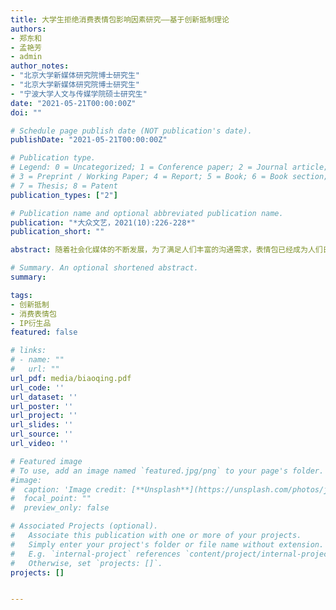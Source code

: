 ```yaml
---
title: 大学生拒绝消费表情包影响因素研究——基于创新抵制理论
authors:
- 郑东和
- 孟艳芳
- admin
author_notes:
- "北京大学新媒体研究院博士研究生"
- "北京大学新媒体研究院博士研究生"
- "宁波大学人文与传媒学院硕士研究生"
date: "2021-05-21T00:00:00Z"
doi: ""

# Schedule page publish date (NOT publication's date).
publishDate: "2021-05-21T00:00:00Z"

# Publication type.
# Legend: 0 = Uncategorized; 1 = Conference paper; 2 = Journal article;
# 3 = Preprint / Working Paper; 4 = Report; 5 = Book; 6 = Book section;
# 7 = Thesis; 8 = Patent
publication_types: ["2"]

# Publication name and optional abbreviated publication name.
publication: "*大众文艺，2021(10):226-228*"
publication_short: ""

abstract: 随着社会化媒体的不断发展，为了满足人们丰富的沟通需求，表情包已经成为人们日常在线交流过程中必不可少的内容和工具。表情包的使用不仅方便了用户的情感表达，也具有了越来越重要的商业价值。然而就目前来看，网民对表情包的支付意愿普遍过低,造成了相关行业发展的瓶颈。目前学术界大多数只针对解析表情包相关行业发展趋势进行了研究，较少有研究考察拒绝消费表情包的情况。鉴于此，文章基于创新抵制理论，选择大学生群体为研究对象，研究了拒绝消费表情包的影响因素。文章通过在线问卷调查的形式对303名高校学生进行了调查。通过相关文献梳理，提出了6个相关假设，并进行了假设检验，为探索大学生群体拒绝消费表情包行为提出了一些思路。 

# Summary. An optional shortened abstract.
summary: 

tags:
- 创新抵制
- 消费表情包
- IP衍生品
featured: false

# links:
# - name: ""
#   url: ""
url_pdf: media/biaoqing.pdf
url_code: ''
url_dataset: ''
url_poster: ''
url_project: ''
url_slides: ''
url_source: ''
url_video: ''

# Featured image
# To use, add an image named `featured.jpg/png` to your page's folder. 
#image:
#  caption: 'Image credit: [**Unsplash**](https://unsplash.com/photos/jdD8gXaTZsc)'
#  focal_point: ""
#  preview_only: false

# Associated Projects (optional).
#   Associate this publication with one or more of your projects.
#   Simply enter your project's folder or file name without extension.
#   E.g. `internal-project` references `content/project/internal-project/index.md`.
#   Otherwise, set `projects: []`.
projects: []


---
```


